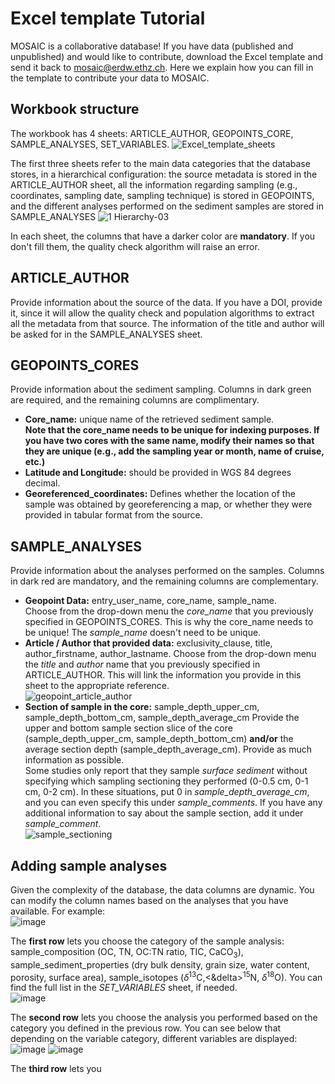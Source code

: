 # Excel template Tutorial
MOSAIC is a collaborative database! If you have data (published and unpublished) and would like to contribute, download the Excel template and send it back to mosaic@erdw.ethz.ch. Here we explain how you can fill in the template to contribute your data to MOSAIC.  

## Workbook structure
The workbook has 4 sheets: ARTICLE_AUTHOR, GEOPOINTS_CORE, SAMPLE_ANALYSES, SET_VARIABLES. 
![Excel_template_sheets](https://user-images.githubusercontent.com/15121054/222724572-83d3a9cf-87f0-4ed1-9b4e-eb051dec7ea1.jpg)

The first three sheets refer to the main data categories that the database stores, in a hierarchical configuration: the source metadata is stored in the ARTICLE_AUTHOR sheet, all the information regarding sampling (e.g., coordinates, sampling date, sampling technique) is stored in GEOPOINTS, and the different analyses performed on the sediment samples are stored in SAMPLE_ANALYSES
![1  Hierarchy-03](https://user-images.githubusercontent.com/15121054/222730501-93877178-5f77-4daa-a950-7e6e17eaf822.jpg)

In each sheet, the columns that have a darker color are **mandatory**. If you don't fill them, the quality check algorithm will raise an error.

## ARTICLE_AUTHOR
Provide information about the source of the data. If you have a DOI, provide it, since it will allow the quality check and population algorithms to extract all the metadata from that source. The information of the title and author will be asked for in the SAMPLE_ANALYSES sheet. 

## GEOPOINTS_CORES
Provide information about the sediment sampling. Columns in dark green are required, and the remaining columns are complimentary. 
- **Core_name:** unique name of the retrieved sediment sample.  
**Note that the core_name needs to be unique for indexing purposes. If you have two cores with the same name, modify their names so that they are unique (e.g., add the sampling year or month, name of cruise, etc.)**
- **Latitude and Longitude:** should be provided in WGS 84 degrees decimal.
- **Georeferenced_coordinates:** Defines whether the location of the sample was obtained by georeferencing a map, or whether they were provided in tabular format from the source.

## SAMPLE_ANALYSES
Provide information about the analyses performed on the samples. Columns in dark red are mandatory, and the remaining columns are complementary.
- **Geopoint Data:** entry_user_name, core_name, sample_name.  
Choose from the drop-down menu the *core_name* that you previously specified in GEOPOINTS_CORES. This is why the core_name needs to be unique!
The *sample_name* doesn't need to be unique. 
- **Article / Author that provided data:** exclusivity_clause, title, author_firstname, author_lastname.
Choose from the drop-down menu the *title* and *author* name that you previously specified in ARTICLE_AUTHOR. This will link the information you provide in this sheet to the appropriate reference.  
![geopoint_article_author](https://user-images.githubusercontent.com/15121054/222728834-31a43d9c-f7c6-419b-a262-357f770816fd.jpg)
- **Section of sample in the core:** sample_depth_upper_cm, sample_depth_bottom_cm, sample_depth_average_cm
Provide the upper and bottom sample section slice of the core (sample_depth_upper_cm, sample_depth_bottom_cm) **and/or** the average section depth (sample_depth_average_cm). Provide as much information as possible.  
Some studies only report that they sample *surface sediment* without specifying which sampling sectioning they performed (0-0.5 cm, 0-1 cm, 0-2 cm). In these situations, put 0 in *sample_depth_average_cm*, and you can even specify this under *sample_comments*. If you have any additional information to say about the sample section, add it under *sample_comment*.  
![sample_sectioning](https://user-images.githubusercontent.com/15121054/222728924-ce8d68b0-3916-4fed-8d3f-ddb9a269c810.jpg)

## Adding sample analyses
Given the complexity of the database, the data columns are dynamic. You can modify the column names based on the analyses that you have available. For example:  
![image](https://user-images.githubusercontent.com/15121054/222732199-1f8d594c-a8e3-4a6b-9283-5a54d7150bab.png)

The **first row** lets you choose the category of the sample analysis: sample_composition (OC, TN, OC:TN ratio, TIC, CaCO<sub>3</sub>), sample_sediment_properties (dry bulk density, grain size, water content, porosity, surface area), sample_isotopes ($\delta$<sup>13</sup>C,<&delta><sup>15</sup>N, $\delta$<sup>18</sup>O). You can find the full list in the *SET_VARIABLES* sheet, if needed.  
![image](https://user-images.githubusercontent.com/15121054/222732318-ca3119bb-5029-4000-ba41-2f324f70d763.png)

The **second row** lets you choose the analysis you performed based on the category you defined in the previous row. You can see below that depending on the variable category, different variables are displayed:  
![image](https://user-images.githubusercontent.com/15121054/222735402-fb53102c-99c5-4a9c-aaed-62bdc84cba9b.png) ![image](https://user-images.githubusercontent.com/15121054/222735266-34a7f5a1-1ca4-4f05-8066-d4ee6b822412.png)

The **third row** lets you
